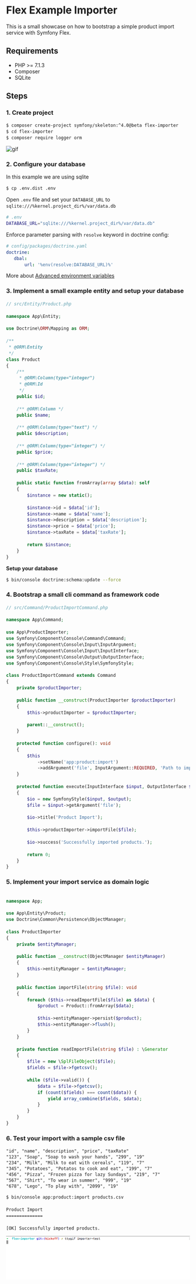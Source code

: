 # Flex Example Importer

This is a small showcase on how to bootstrap a simple product import service with Symfony Flex.

## Requirements

* PHP >= 7.1.3
* Composer
* SQLite

## Steps

### 1. Create project

```bash
$ composer create-project symfony/skeleton:^4.0@beta flex-importer
$ cd flex-importer
$ composer require logger orm
```

![gif](./importer-setup.gif)

### 2. Configure your database

In this example we are using sqlite

```bash
$ cp .env.dist .env
```

Open `.env` file and set your `DATABASE_URL` to `sqlite:///%kernel.project_dir%/var/data.db`

```bash
# .env
DATABASE_URL="sqlite:///%kernel.project_dir%/var/data.db"
```

Enforce parameter parsing with `resolve` keyword in doctrine config:

```yaml
# config/packages/doctrine.yaml
doctrine:
   dbal:
       url: '%env(resolve:DATABASE_URL)%'
```
More about [Advanced environment variables](https://symfony.com/blog/new-in-symfony-3-4-advanced-environment-variables)

### 3. Implement a small example entity and setup your database

```php
// src/Entity/Product.php

namespace App\Entity;

use Doctrine\ORM\Mapping as ORM;

/**
 * @ORM\Entity
 */
class Product
{
    /**
     * @ORM\Column(type="integer")
     * @ORM\Id
     */
    public $id;

    /** @ORM\Column */
    public $name;

    /** @ORM\Column(type="text") */
    public $description;

    /** @ORM\Column(type="integer") */
    public $price;

    /** @ORM\Column(type="integer") */
    public $taxRate;

    public static function fromArray(array $data): self
    {
        $instance = new static();

        $instance->id = $data['id'];
        $instance->name = $data['name'];
        $instance->description = $data['description'];
        $instance->price = $data['price'];
        $instance->taxRate = $data['taxRate'];

        return $instance;
    }
}
```

**Setup your database**

```bash
$ bin/console doctrine:schema:update --force
```

### 4. Bootstrap a small cli command as framework code

```php
// src/Command/ProductImportCommand.php

namespace App\Command;

use App\ProductImporter;
use Symfony\Component\Console\Command\Command;
use Symfony\Component\Console\Input\InputArgument;
use Symfony\Component\Console\Input\InputInterface;
use Symfony\Component\Console\Output\OutputInterface;
use Symfony\Component\Console\Style\SymfonyStyle;

class ProductImportCommand extends Command
{
    private $productImporter;

    public function __construct(ProductImporter $productImporter)
    {
        $this->productImporter = $productImporter;

        parent::__construct();
    }

    protected function configure(): void
    {
        $this
            ->setName('app:product:import')
            ->addArgument('file', InputArgument::REQUIRED, 'Path to import file');
    }

    protected function execute(InputInterface $input, OutputInterface $output): int
    {
        $io = new SymfonyStyle($input, $output);
        $file = $input->getArgument('file');

        $io->title('Product Import');

        $this->productImporter->importFile($file);

        $io->success('Successfully imported products.');

        return 0;
    }
}

```

### 5. Implement your import service as domain logic

```php

namespace App;

use App\Entity\Product;
use Doctrine\Common\Persistence\ObjectManager;

class ProductImporter
{
    private $entityManager;

    public function __construct(ObjectManager $entityManager)
    {
        $this->entityManager = $entityManager;
    }

    public function importFile(string $file): void
    {
        foreach ($this->readImportFile($file) as $data) {
            $product = Product::fromArray($data);

            $this->entityManager->persist($product);
            $this->entityManager->flush();
        }
    }

    private function readImportFile(string $file) : \Generator
    {
        $file = new \SplFileObject($file);
        $fields = $file->fgetcsv();

        while ($file->valid()) {
            $data = $file->fgetcsv();
            if (count($fields) === count($data)) {
                yield array_combine($fields, $data);
            }
        }
    }
}
```

### 6. Test your import with a sample csv file

```csv
"id", "name", "description", "price", "taxRate"
"123", "Soap", "Soap to wash your hands", "299", "19"
"234", "Milk", "Milk to eat with cereals", "119", "7"
"345", "Potatoes", "Potatos to cook and eat", "199", "7"
"456", "Pizza", "Frozen pizza for lazy Sundays", "219", "7"
"567", "Shirt", "To wear in summer", "999", "19"
"678", "Lego", "To play with", "2099", "19"
```

```bash
$ bin/console app:product:import products.csv

Product Import
==============

[OK] Successfully imported products.
```

![gif](./importer-test.gif)

